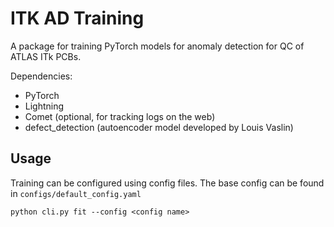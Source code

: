 # ITK AD Training
A package for training PyTorch models for anomaly detection for QC of ATLAS ITk PCBs.

Dependencies:
- PyTorch
- Lightning
- Comet (optional, for tracking logs on the web)
- defect_detection (autoencoder model developed by Louis Vaslin)

## Usage
Training can be configured using config files. The base config can be found in `configs/default_config.yaml` 

```
python cli.py fit --config <config name>
```